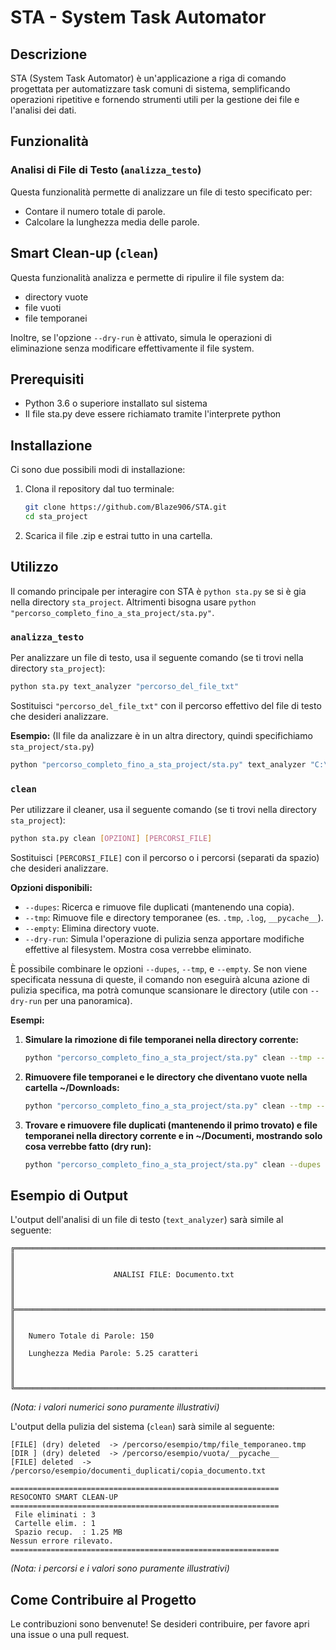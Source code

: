 # STA - System Task Automator

## Descrizione

STA (System Task Automator) è un'applicazione a riga di comando progettata per automatizzare task comuni di sistema, semplificando operazioni ripetitive e fornendo strumenti utili per la gestione dei file e l'analisi dei dati.
## Funzionalità

### Analisi di File di Testo (`analizza_testo`)

Questa funzionalità permette di analizzare un file di testo specificato per:

*   Contare il numero totale di parole.
*   Calcolare la lunghezza media delle parole.

## Smart Clean-up (`clean`)

Questa funzionalità analizza e permette di ripulire il file system da:

* directory vuote
* file vuoti
* file temporanei

Inoltre, se l'opzione `--dry-run` è attivato, simula le operazioni di eliminazione senza modificare effettivamente il file system.

## Prerequisiti

*   Python 3.6 o superiore installato sul sistema
*   Il file sta.py deve essere richiamato tramite l'interprete python

## Installazione

Ci sono due possibili modi di installazione:
1.  Clona il repository dal tuo terminale:
    ```bash
    git clone https://github.com/Blaze906/STA.git
    cd sta_project
    ```
2.  Scarica il file .zip e estrai tutto in una cartella.

## Utilizzo

Il comando principale per interagire con STA è `python sta.py` se si è gia nella directory `sta_project`.
Altrimenti bisogna usare `python "percorso_completo_fino_a_sta_project/sta.py"`.

### `analizza_testo`

Per analizzare un file di testo, usa il seguente comando (se ti trovi nella directory `sta_project`):

```bash
python sta.py text_analyzer "percorso_del_file_txt"
```

Sostituisci `"percorso_del_file_txt"` con il percorso effettivo del file di testo che desideri analizzare.

**Esempio:**
(Il file da analizzare è in un altra directory, quindi specifichiamo `sta_project/sta.py`)
```bash
python "percorso_completo_fino_a_sta_project/sta.py" text_analyzer "C:\Users\Documents\STA\Documentazione_STA.txt"
```


### `clean`

Per utilizzare il cleaner, usa il seguente comando (se ti trovi nella directory `sta_project`):

```bash
python sta.py clean [OPZIONI] [PERCORSI_FILE]
```

Sostituisci `[PERCORSI_FILE]` con il percorso o i percorsi (separati da spazio) che desideri analizzare.

**Opzioni disponibili:**

*   `--dupes`: Ricerca e rimuove file duplicati (mantenendo una copia).
*   `--tmp`: Rimuove file e directory temporanee (es. `.tmp`, `.log`, `__pycache__`).
*   `--empty`: Elimina directory vuote.
*   `--dry-run`: Simula l'operazione di pulizia senza apportare modifiche effettive al filesystem. Mostra cosa verrebbe eliminato.

È possibile combinare le opzioni `--dupes`, `--tmp`, e `--empty`. Se non viene specificata nessuna di queste, il comando non eseguirà alcuna azione di pulizia specifica, ma potrà comunque scansionare le directory (utile con `--dry-run` per una panoramica).

**Esempi:**

1.  **Simulare la rimozione di file temporanei nella directory corrente:**
    ```bash
    python "percorso_completo_fino_a_sta_project/sta.py" clean --tmp --dry-run
    ```

2.  **Rimuovere file temporanei e le directory che diventano vuote nella cartella ~/Downloads:**
    ```bash
    python "percorso_completo_fino_a_sta_project/sta.py" clean --tmp --empty ~/Downloads
    ```

3.  **Trovare e rimuovere file duplicati (mantenendo il primo trovato) e file temporanei nella directory corrente e in ~/Documenti, mostrando solo cosa verrebbe fatto (dry run):**
    ```bash
    python "percorso_completo_fino_a_sta_project/sta.py" clean --dupes --tmp --dry-run . ~/Documenti
    ```

## Esempio di Output

L'output dell'analisi di un file di testo (`text_analyzer`) sarà simile al seguente:

```
╔══════════════════════════════════════════════════════════════════════════╗
║                                                                          ║
║                      ANALISI FILE: Documento.txt                         ║
║                                                                          ║
╠══════════════════════════════════════════════════════════════════════════╣
║                                                                          ║
║   Numero Totale di Parole: 150                                           ║
║   Lunghezza Media Parole: 5.25 caratteri                                 ║
║                                                                          ║
╚══════════════════════════════════════════════════════════════════════════╝
```
*(Nota: i valori numerici sono puramente illustrativi)*

L'output della pulizia del sistema (`clean`) sarà simile al seguente:
```
[FILE] (dry) deleted  -> /percorso/esempio/tmp/file_temporaneo.tmp
[DIR ] (dry) deleted  -> /percorso/esempio/vuota/__pycache__
[FILE] deleted  -> /percorso/esempio/documenti_duplicati/copia_documento.txt

============================================================
RESOCONTO SMART CLEAN-UP
============================================================
 File eliminati : 3
 Cartelle elim. : 1
 Spazio recup.  : 1.25 MB
Nessun errore rilevato.
============================================================
```
*(Nota: i percorsi e i valori sono puramente illustrativi)*

## Come Contribuire al Progetto

Le contribuzioni sono benvenute! Se desideri contribuire, per favore apri una issue o una pull request.
